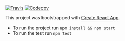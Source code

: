[![Travis](https://img.shields.io/travis/andres9722/blog.svg)](https://travis-ci.org/andres9722/blog/)
[![Codecov](https://codecov.io/gh/andres9722/blog/branch/master/graph/badge.svg)](https://codecov.io/gh/andres9722/blog)

This project was bootstrapped with [Create React App](https://github.com/facebook/create-react-app).

- To run the project run `npm install && npm start`
- To run the test run `npm test`
